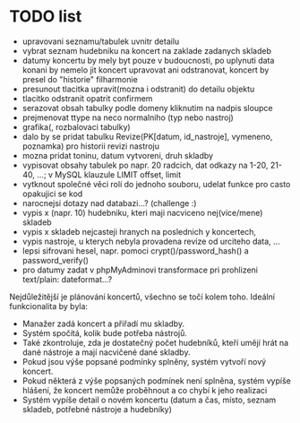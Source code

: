 # TODO list
<ul>
  <li>upravovani seznamu/tabulek uvnitr detailu</li>
  <li>vybrat seznam hudebniku na koncert na zaklade zadanych skladeb</li>
  <li>datumy koncertu by mely byt pouze v budoucnosti, po uplynuti data konani by nemelo jit koncert upravovat ani odstranovat, koncert by presel do "historie" filharmonie</li>
  <li>presunout tlacitka upravit(mozna i odstranit) do detailu objektu</li>
  <li>tlacitko odstranit opatrit confirmem</li>
  <li>serazovat obsah tabulky podle domeny kliknutim na nadpis sloupce</li>
  <li>prejmenovat ttype na neco normalniho (typ nebo nastroj)</li>
  <li>grafika(, rozbalovaci tabulky)</li>
  <li>dalo by se pridat tabulku Revize(PK[datum, id_nastroje], vymeneno, poznamka) pro historii revizi nastroju</li>
  <li>mozna pridat toninu, datum vytvoreni, druh skladby</li>
  <li>vypisovat obsahy tabulek po napr. 20 radcich, dat odkazy na 1-20, 21-40, ...; v MySQL klauzule LIMIT offset, limit</li>
  <li>vytknout společné věci rolí do jednoho souboru, udelat funkce pro casto opakujici se kod</li>
  <li>narocnejsi dotazy nad databazi...? (challenge :)</li>
  <li>vypis x (napr. 10) hudebniku, kteri maji nacviceno nej(vice/mene) skladeb</li>
  <li>vypis x skladeb nejcasteji hranych na poslednich y koncertech,</li>
  <li>vypis nastroje, u kterych nebyla provadena revize od urciteho data, ...</li>
  <li>lepsi sifrovani hesel, napr. pomoci crypt()/password_hash() a password_verify()</li>
  <li>pro datumy zadat v phpMyAdminovi transformace pri prohlizeni text/plain: dateformat...?</li>
</ul>

Nejdůležitější je plánování koncertů, všechno se točí kolem toho.
Ideální funkcionalita by byla:
<ul>
  <li>Manažer zadá koncert a přiřadí mu skladby.</li>
  <li>Systém spočítá, kolik bude potřeba nástrojů.</li>
  <li>Také zkontroluje, zda je dostatečný počet hudebníků, kteří umějí hrát na dané nástroje a mají nacvičené dané skladby.</li>
  <li>Pokud jsou výše popsané podmínky splněny, systém vytvoří nový koncert.</li>
  <li>Pokud některá z výše popsaných podmínek není splněna, systém vypíše hlášení, že koncert nemůže proběhnout a co chybí k jeho realizaci</li>
  <li>Systém vypíše detail o novém koncertu (datum a čas, místo, seznam skladeb, potřebné nástroje a hudebníky)</li>
</ul>
